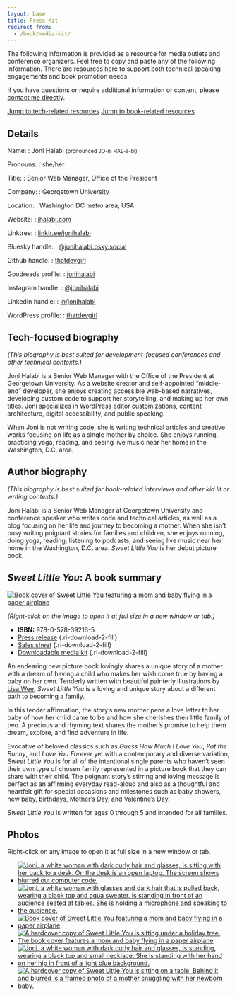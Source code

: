 ```yaml
---
layout: base
title: Press Kit
redirect_from:
  - /book/media-kit/
---
```


<section markdown="1" class="press-kit-intro" aria-label="Introduction">

The following information is provided as a resource for media outlets and conference organizers. Feel free to copy and paste any of the following information. There are resources here to support both technical speaking engagements and book promotion needs.

If you have questions or require additional information or content, please [contact me directly](mailto:joni@jhalabi.com).

<a href="#tech" class="button on-white">Jump to tech-related resources</a> <a href="#book" class="button on-white">Jump to book-related resources</a>

</section>


<section markdown="1" class="press-kit-details" aria-label="Details">

## Details

Name:
: Joni Halabi <small>(pronounced JO-ni HAL-a-bi)</small>

Pronouns:
: she/her

Title:
: Senior Web Manager, Office of the President

Company:
: Georgetown University

Location:
: Washington DC metro area, USA

Website:
: [jhalabi.com](https://jhalabi.com)

Linktree:
: [linktr.ee/jonihalabi](https://linktr.ee/jonihalabi)

Bluesky handle:
: [@jonihalabi.bsky.social](https://bsky.app/profile/jonihalabi.bsky.social)

Github handle:
: [thatdevgirl](https://github.com/thatdevgirl)

Goodreads profile:
: [jonihalabi](https://www.goodreads.com/jonihalabi)

Instagram handle:
: [@jonihalabi](https://www.instagram.com/jonihalabi/)

LinkedIn handle:
: [in/jonihalabi](https://www.linkedin.com/in/jonihalabi/)

WordPress profile:
: [thatdevgirl](https://profiles.wordpress.org/thatdevgirl/)

</section>


<section markdown="1" class="press-kit-copy" id="tech" aria-label="Technical biography">

<div markdown="1">

## Tech-focused biography

_(This biography is best suited for development-focused conferences and other technical contexts.)_

</div>

<div markdown="1">

Joni Halabi is a Senior Web Manager with the Office of the President at Georgetown University. 
As a website creator and self-appointed “middle-end” developer, she enjoys creating accessible web-based narratives, developing custom code to support her storytelling, and making up her own titles. Joni specializes in WordPress editor customizations, content architecture, digital accessibility, and public speaking.

When Joni is not writing code, she is writing technical articles and creative works focusing on life as a single mother by choice. She enjoys running, practicing yoga, reading, and seeing live music near her home in the Washington, D.C. area.

</div>

</section>


<section markdown="1" class="press-kit-copy" id="book" aria-label="Author biography">

<div markdown="1">

## Author biography

_(This biography is best suited for book-related interviews and other kid lit or writing contexts.)_

</div>

<div markdown="1">

Joni Halabi is a Senior Web Manager at Georgetown University and conference speaker who writes code and technical articles, as well as a blog focusing on her life and journey to becoming a mother. When she isn’t busy writing poignant stories for families and children, she enjoys running, doing yoga, reading, listening to podcasts, and seeing live music near her home in the Washington, D.C. area. *Sweet Little You* is her debut picture book.

</div>

</section>


<section markdown="1" class="press-kit-copy last" aria-label="Sweet Little You summary">

<div markdown="1">

## _Sweet Little You_: A book summary

[![Book cover of Sweet Little You featuring a mom and baby flying in a paper airplane](/assets/images/sweet-little-you-cover.jpg)](/assets/images/sweet-little-you-cover.jpg)

_(Right-click on the image to open it at full size in a new window or tab.)_

* **ISBN:** 978-0-578-39216-5
* [Press release](docs/sweet-little-you-press-release.pdf) {.ri-download-2-fill} 
* [Sales sheet](docs/sweet-little-you-sales-sheet.pdf) {.ri-download-2-fill} 
* [Downloadable media kit](docs/Sweet-Little-You-Media-Kit.zip) {.ri-download-2-fill} 

</div>

<div markdown="1">

An endearing new picture book lovingly shares a unique story of a mother with a dream of having a child who makes her wish come true by having a baby on her own. Tenderly written with beautiful painterly illustrations by [Lisa Wee](https://www.lisawee12.com/), _Sweet Little You_ is a loving and unique story about a different path to becoming a family.

In this tender affirmation, the story’s new mother pens a love letter to her baby of how her child came to be and how she cherishes their little family of two. A precious and rhyming text shares the mother’s promise to help them dream, explore, and find adventure in life.

Evocative of beloved classics such as _Guess How Much I Love You_, _Pat the Bunny_, and _Love You Forever_ yet with a contemporary and diverse variation, _Sweet Little You_ is for all of the intentional single parents who haven’t seen their own type of chosen family represented in a picture book that they can share with their child. The poignant story’s stirring and loving message is perfect as an affirming everyday read-aloud and also as a thoughtful and heartfelt gift for special occasions and milestones such as baby showers, new baby, birthdays, Mother’s Day, and Valentine’s Day.

_Sweet Little You_ is written for ages 0 through 5 and intended for all families.

</div>

</section>

<section markdown="1" class="press-kit-photos" aria-label="Photos">

## Photos

Right-click on any image to open it at full size in a new window or tab.

* [![Joni, a white woman with dark curly hair and glasses, is sitting with her back to a desk. On the desk is an open laptop. The screen shows blurred out computer code.](/assets/images/head-shot-joni-halabi.jpg)](/assets/images/head-shot-joni-halabi.jpg)
* [![Joni, a white woman with glasses and dark hair that is pulled back, wearing a black top and aqua sweater, is standing in front of an audience seated at tables. She is holding a microphone and speaking to the audience.](/assets/images/press-kit-speaking-edui.jpg)](/assets/images/press-kit-speaking-edui.jpg)
* [![Book cover of Sweet Little You featuring a mom and baby flying in a paper airplane](/assets/images/sweet-little-you-cover.jpg)](/assets/images/sweet-little-you-cover.jpg)
* [![A hardcover copy of Sweet Little You is sitting under a holiday tree. The book cover features a mom and baby flying in a paper airplane](/assets/images/press-kit-sweet-little-you-christmas.jpg)](/assets/images/press-kit-sweet-little-you-christmas.jpg)
* [![Joni, a white woman with dark curly hair and glasses, is standing, wearing a black top and small necklace. She is standing with her hand on her hip in front of a light blue background.](/assets/images/press-kit-headshot-blue.jpg)](/assets/images/press-kit-headshot-blue.jpg)
* [![A hardcover copy of Sweet Little You is sitting on a table. Behind it and blurred is a framed photo of a mother snuggling with her newborn baby.](/assets/images/press-kit-sweet-little-you-with-photo.jpg)](/assets/images/press-kit-sweet-little-you-with-photo.jpg)

</section>

